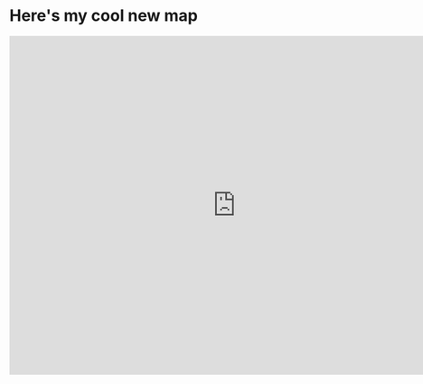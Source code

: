 # Here's my cool new map

<iframe width="800" height="600" frameborder="0" allowfullscreen src="https://arcg.is/1Xy1Lv"></iframe>
